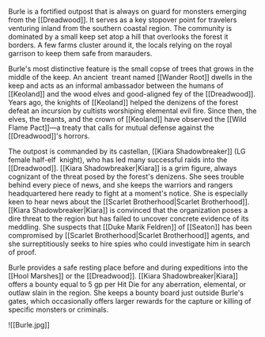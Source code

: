 Burle is a fortified outpost that is always on guard for monsters emerging from the [[Dreadwood]]. It serves as a key stopover point for travelers venturing inland from the southern coastal region. The community is dominated by a small keep set atop a hill that overlooks the forest it borders. A few farms cluster around it, the locals relying on the royal garrison to keep them safe from marauders.

Burle's most distinctive feature is the small copse of trees that grows in the middle of the keep. An ancient  treant named [[Wander Root]] dwells in the keep and acts as an informal ambassador between the humans of [[Keoland]] and the wood elves and good-aligned fey of the [[Dreadwood]]. Years ago, the knights of [[Keoland]] helped the denizens of the forest defeat an incursion by cultists worshiping elemental evil fire. Since then, the elves, the treants, and the crown of [[Keoland]] have observed the [[Wild Flame Pact]]—a treaty that calls for mutual defense against the [[Dreadwood]]'s horrors.

The outpost is commanded by its castellan, [[Kiara Shadowbreaker]] (LG female half-elf  knight), who has led many successful raids into the [[Dreadwood]]. [[Kiara Shadowbreaker|Kiara]] is a grim figure, always cognizant of the threat posed by the forest's denizens. She sees trouble behind every piece of news, and she keeps the warriors and rangers headquartered here ready to fight at a moment's notice. She is especially keen to hear news about the [[Scarlet Brotherhood|Scarlet Brotherhood]]. [[Kiara Shadowbreaker|Kiara]] is convinced that the organization poses a dire threat to the region but has failed to uncover concrete evidence of its meddling. She suspects that [[Duke Marik Feldren]] of [[Seaton]] has been compromised by [[Scarlet Brotherhood|Scarlet Brotherhood]] agents, and she surreptitiously seeks to hire spies who could investigate him in search of proof.

Burle provides a safe resting place before and during expeditions into the [[Hool Marshes]] or the [[Dreadwood]]. [[Kiara Shadowbreaker|Kiara]] offers a bounty equal to 5 gp per Hit Die for any aberration, elemental, or outlaw slain in the region. She keeps a bounty board just outside Burle's gates, which occasionally offers larger rewards for the capture or killing of specific monsters or criminals.

![[Burle.jpg]]